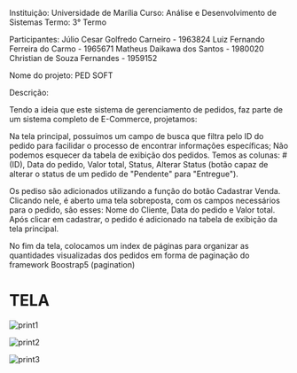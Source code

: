 Instituição: Universidade de Marília
Curso: Análise e Desenvolvimento de Sistemas
Termo: 3° Termo


Participantes:
Júlio Cesar Golfredo Carneiro - 1963824
Luiz Fernando Ferreira do Carmo - 1965671
Matheus Daikawa dos Santos - 1980020
Christian de Souza Fernandes - 1959152


Nome do projeto: PED SOFT

Descrição:

Tendo a ideia que este sistema de gerenciamento de pedidos, faz parte de um sistema completo de E-Commerce, projetamos:

Na tela principal, possuímos um campo de busca que filtra pelo ID do pedido para facilidar o processo de encontrar informações específicas;
Não podemos esquecer da tabela de exibição dos pedidos. Temos as colunas: # (ID), Data do pedido, Valor total, Status, Alterar Status (botão capaz de alterar o status de um pedido de "Pendente" para "Entregue").

Os pediso são adicionados utilizando a função do botão Cadastrar Venda.
Clicando nele, é aberto uma tela sobreposta, com os campos necessários para o pedido, são esses: Nome do Cliente, Data do pedido e Valor total.
Após clicar em cadastrar, o pedido é adicionado na tabela de exibição da tela principal.

No fim da tela, colocamos um index de páginas para organizar as quantidades visualizadas dos pedidos em forma de paginação do framework Boostrap5 (pagination)

# TELA
![print1](https://github.com/luizcarmo1/P1_FRONT_3B/assets/112274843/0e50afbf-a598-48a7-8636-811eb3e5d4c4)

![print2](https://github.com/luizcarmo1/P1_FRONT_3B/assets/112274843/cb2a31cd-f842-4195-969d-50b67298d3b1)

![print3](https://github.com/luizcarmo1/P1_FRONT_3B/assets/112274843/700f05d2-7593-4958-9b40-eb23392ddccf)
